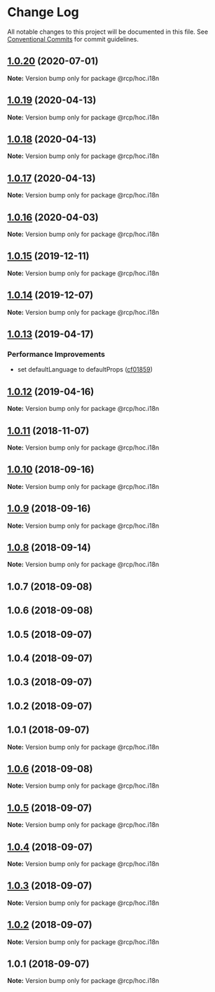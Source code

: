 # Change Log

All notable changes to this project will be documented in this file.
See [Conventional Commits](https://conventionalcommits.org) for commit guidelines.

<a name="1.0.20"></a>
## [1.0.20](https://github.com/imcuttle/rcp/compare/@rcp/hoc.i18n@1.0.19...@rcp/hoc.i18n@1.0.20) (2020-07-01)

**Note:** Version bump only for package @rcp/hoc.i18n





<a name="1.0.19"></a>
## [1.0.19](https://github.com/imcuttle/rcp/compare/@rcp/hoc.i18n@1.0.17...@rcp/hoc.i18n@1.0.19) (2020-04-13)

**Note:** Version bump only for package @rcp/hoc.i18n





<a name="1.0.18"></a>

## [1.0.18](https://github.com/imcuttle/rcp/compare/@rcp/hoc.i18n@1.0.17...@rcp/hoc.i18n@1.0.18) (2020-04-13)

**Note:** Version bump only for package @rcp/hoc.i18n

<a name="1.0.17"></a>

## [1.0.17](https://github.com/imcuttle/rcp/compare/@rcp/hoc.i18n@1.0.16...@rcp/hoc.i18n@1.0.17) (2020-04-13)

**Note:** Version bump only for package @rcp/hoc.i18n

<a name="1.0.16"></a>

## [1.0.16](https://github.com/imcuttle/rcp/compare/@rcp/hoc.i18n@1.0.15...@rcp/hoc.i18n@1.0.16) (2020-04-03)

**Note:** Version bump only for package @rcp/hoc.i18n

<a name="1.0.15"></a>

## [1.0.15](https://github.com/imcuttle/rcp/compare/@rcp/hoc.i18n@1.0.14...@rcp/hoc.i18n@1.0.15) (2019-12-11)

**Note:** Version bump only for package @rcp/hoc.i18n

<a name="1.0.14"></a>

## [1.0.14](https://github.com/imcuttle/rcp/compare/@rcp/hoc.i18n@1.0.13...@rcp/hoc.i18n@1.0.14) (2019-12-07)

**Note:** Version bump only for package @rcp/hoc.i18n

<a name="1.0.13"></a>

## [1.0.13](https://github.com/imcuttle/rcp/compare/@rcp/hoc.i18n@1.0.12...@rcp/hoc.i18n@1.0.13) (2019-04-17)

### Performance Improvements

- set defaultLanguage to defaultProps ([cf01859](https://github.com/imcuttle/rcp/commit/cf01859))

<a name="1.0.12"></a>

## [1.0.12](https://github.com/imcuttle/rcp/compare/@rcp/hoc.i18n@1.0.11...@rcp/hoc.i18n@1.0.12) (2019-04-16)

**Note:** Version bump only for package @rcp/hoc.i18n

<a name="1.0.11"></a>

## [1.0.11](https://github.com/imcuttle/rcp/compare/@rcp/hoc.i18n@1.0.10...@rcp/hoc.i18n@1.0.11) (2018-11-07)

**Note:** Version bump only for package @rcp/hoc.i18n

<a name="1.0.10"></a>

## [1.0.10](https://github.com/imcuttle/rcp/compare/@rcp/hoc.i18n@1.0.9...@rcp/hoc.i18n@1.0.10) (2018-09-16)

**Note:** Version bump only for package @rcp/hoc.i18n

<a name="1.0.9"></a>

## [1.0.9](https://github.com/imcuttle/rcp/compare/@rcp/hoc.i18n@1.0.8...@rcp/hoc.i18n@1.0.9) (2018-09-16)

**Note:** Version bump only for package @rcp/hoc.i18n

<a name="1.0.8"></a>

## [1.0.8](https://github.com/imcuttle/rcp/compare/@rcp/hoc.i18n@1.0.7...@rcp/hoc.i18n@1.0.8) (2018-09-14)

**Note:** Version bump only for package @rcp/hoc.i18n

<a name="1.0.7"></a>

## 1.0.7 (2018-09-08)

<a name="1.0.6"></a>

## 1.0.6 (2018-09-08)

<a name="1.0.5"></a>

## 1.0.5 (2018-09-07)

<a name="1.0.4"></a>

## 1.0.4 (2018-09-07)

<a name="1.0.3"></a>

## 1.0.3 (2018-09-07)

<a name="1.0.2"></a>

## 1.0.2 (2018-09-07)

<a name="1.0.1"></a>

## 1.0.1 (2018-09-07)

**Note:** Version bump only for package @rcp/hoc.i18n

<a name="1.0.6"></a>

## [1.0.6](https://github.com/imcuttle/rcp/compare/v1.0.5...v1.0.6) (2018-09-08)

**Note:** Version bump only for package @rcp/hoc.i18n

<a name="1.0.5"></a>

## [1.0.5](https://github.com/imcuttle/rcp/compare/v1.0.4...v1.0.5) (2018-09-07)

**Note:** Version bump only for package @rcp/hoc.i18n

<a name="1.0.4"></a>

## [1.0.4](https://github.com/imcuttle/rcp/compare/v1.0.3...v1.0.4) (2018-09-07)

**Note:** Version bump only for package @rcp/hoc.i18n

<a name="1.0.3"></a>

## [1.0.3](https://github.com/imcuttle/rcp/compare/v1.0.2...v1.0.3) (2018-09-07)

**Note:** Version bump only for package @rcp/hoc.i18n

<a name="1.0.2"></a>

## [1.0.2](https://github.com/imcuttle/rcp/compare/v1.0.1...v1.0.2) (2018-09-07)

**Note:** Version bump only for package @rcp/hoc.i18n

<a name="1.0.1"></a>

## 1.0.1 (2018-09-07)

**Note:** Version bump only for package @rcp/hoc.i18n
